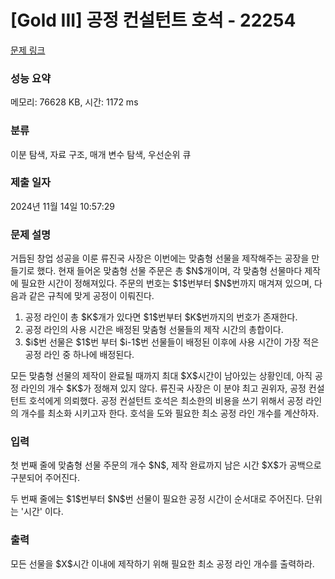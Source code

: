 # [Gold III] 공정 컨설턴트 호석 - 22254 

[문제 링크](https://www.acmicpc.net/problem/22254) 

### 성능 요약

메모리: 76628 KB, 시간: 1172 ms

### 분류

이분 탐색, 자료 구조, 매개 변수 탐색, 우선순위 큐

### 제출 일자

2024년 11월 14일 10:57:29

### 문제 설명

<p>거듭된 창업 성공을 이룬 류진국 사장은 이번에는 맞춤형 선물을 제작해주는 공장을 만들기로 했다. 현재 들어온 맞춤형 선물 주문은 총 $N$개이며, 각 맞춤형 선물마다 제작에 필요한 시간이 정해져있다. 주문의 번호는 $1$번부터 $N$번까지 매겨져 있으며, 다음과 같은 규칙에 맞게 공정이 이뤄진다.</p>

<ol>
	<li>공정 라인이 총 $K$개가 있다면 $1$번부터 $K$번까지의 번호가 존재한다.</li>
	<li>공정 라인의 사용 시간은 배정된 맞춤형 선물들의 제작 시간의 총합이다.</li>
	<li>$i$번 선물은 $1$번 부터 $i-1$번 선물들이 배정된 이후에 사용 시간이 가장 적은 공정 라인 중 하나에 배정된다.</li>
</ol>

<p>모든 맞춤형 선물의 제작이 완료될 때까지 최대 $X$시간이 남아있는 상황인데, 아직 공정 라인의 개수 $K$가 정해져 있지 않다. 류진국 사장은 이 분야 최고 권위자, 공정 컨설턴트 호석에게 의뢰했다. 공정 컨설턴트 호석은 최소한의 비용을 쓰기 위해서 공정 라인의 개수를 최소화 시키고자 한다. 호석을 도와 필요한 최소 공정 라인 개수를 계산하자.</p>

### 입력 

 <p>첫 번째 줄에 맞춤형 선물 주문의 개수 $N$, 제작 완료까지 남은 시간 $X$가 공백으로 구분되어 주어진다.</p>

<p>두 번째 줄에는 $1$번부터 $N$번 선물이 필요한 공정 시간이 순서대로 주어진다. 단위는 '시간' 이다.</p>

### 출력 

 <p>모든 선물을 $X$시간 이내에 제작하기 위해 필요한 최소 공정 라인 개수를 출력하라.</p>

